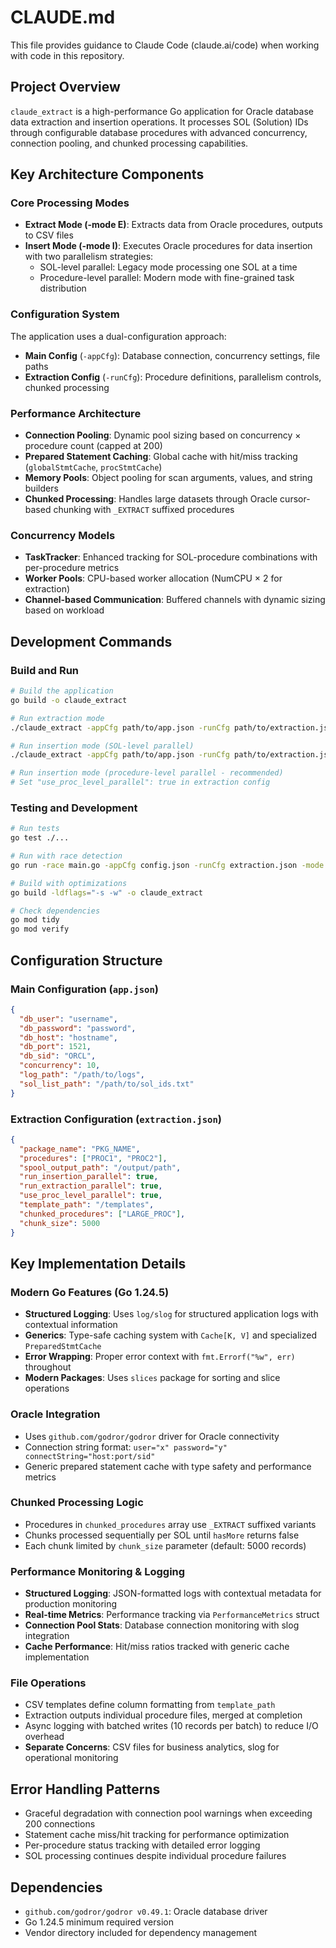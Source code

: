 # CLAUDE.md

This file provides guidance to Claude Code (claude.ai/code) when working with code in this repository.

## Project Overview

`claude_extract` is a high-performance Go application for Oracle database data extraction and insertion operations. It processes SOL (Solution) IDs through configurable database procedures with advanced concurrency, connection pooling, and chunked processing capabilities.

## Key Architecture Components

### Core Processing Modes
- **Extract Mode (-mode E)**: Extracts data from Oracle procedures, outputs to CSV files
- **Insert Mode (-mode I)**: Executes Oracle procedures for data insertion with two parallelism strategies:
  - SOL-level parallel: Legacy mode processing one SOL at a time
  - Procedure-level parallel: Modern mode with fine-grained task distribution

### Configuration System
The application uses a dual-configuration approach:
- **Main Config** (`-appCfg`): Database connection, concurrency settings, file paths
- **Extraction Config** (`-runCfg`): Procedure definitions, parallelism controls, chunked processing

### Performance Architecture
- **Connection Pooling**: Dynamic pool sizing based on concurrency × procedure count (capped at 200)
- **Prepared Statement Caching**: Global cache with hit/miss tracking (`globalStmtCache`, `procStmtCache`)
- **Memory Pools**: Object pooling for scan arguments, values, and string builders
- **Chunked Processing**: Handles large datasets through Oracle cursor-based chunking with `_EXTRACT` suffixed procedures

### Concurrency Models
- **TaskTracker**: Enhanced tracking for SOL-procedure combinations with per-procedure metrics
- **Worker Pools**: CPU-based worker allocation (NumCPU × 2 for extraction)
- **Channel-based Communication**: Buffered channels with dynamic sizing based on workload

## Development Commands

### Build and Run
```bash
# Build the application
go build -o claude_extract

# Run extraction mode
./claude_extract -appCfg path/to/app.json -runCfg path/to/extraction.json -mode E

# Run insertion mode (SOL-level parallel)
./claude_extract -appCfg path/to/app.json -runCfg path/to/extraction.json -mode I

# Run insertion mode (procedure-level parallel - recommended)
# Set "use_proc_level_parallel": true in extraction config
```

### Testing and Development
```bash
# Run tests
go test ./...

# Run with race detection
go run -race main.go -appCfg config.json -runCfg extraction.json -mode E

# Build with optimizations
go build -ldflags="-s -w" -o claude_extract

# Check dependencies
go mod tidy
go mod verify
```

## Configuration Structure

### Main Configuration (`app.json`)
```json
{
  "db_user": "username",
  "db_password": "password", 
  "db_host": "hostname",
  "db_port": 1521,
  "db_sid": "ORCL",
  "concurrency": 10,
  "log_path": "/path/to/logs",
  "sol_list_path": "/path/to/sol_ids.txt"
}
```

### Extraction Configuration (`extraction.json`)
```json
{
  "package_name": "PKG_NAME",
  "procedures": ["PROC1", "PROC2"],
  "spool_output_path": "/output/path",
  "run_insertion_parallel": true,
  "run_extraction_parallel": true,
  "use_proc_level_parallel": true,
  "template_path": "/templates",
  "chunked_procedures": ["LARGE_PROC"],
  "chunk_size": 5000
}
```

## Key Implementation Details

### Modern Go Features (Go 1.24.5)
- **Structured Logging**: Uses `log/slog` for structured application logs with contextual information
- **Generics**: Type-safe caching system with `Cache[K, V]` and specialized `PreparedStmtCache`
- **Error Wrapping**: Proper error context with `fmt.Errorf("%w", err)` throughout
- **Modern Packages**: Uses `slices` package for sorting and slice operations

### Oracle Integration
- Uses `github.com/godror/godror` driver for Oracle connectivity
- Connection string format: `user="x" password="y" connectString="host:port/sid"`
- Generic prepared statement cache with type safety and performance metrics

### Chunked Processing Logic
- Procedures in `chunked_procedures` array use `_EXTRACT` suffixed variants
- Chunks processed sequentially per SOL until `hasMore` returns false
- Each chunk limited by `chunk_size` parameter (default: 5000 records)

### Performance Monitoring & Logging
- **Structured Logging**: JSON-formatted logs with contextual metadata for production monitoring
- **Real-time Metrics**: Performance tracking via `PerformanceMetrics` struct
- **Connection Pool Stats**: Database connection monitoring with slog integration
- **Cache Performance**: Hit/miss ratios tracked with generic cache implementation

### File Operations
- CSV templates define column formatting from `template_path`
- Extraction outputs individual procedure files, merged at completion
- Async logging with batched writes (10 records per batch) to reduce I/O overhead
- **Separate Concerns**: CSV files for business analytics, slog for operational monitoring

## Error Handling Patterns

- Graceful degradation with connection pool warnings when exceeding 200 connections
- Statement cache miss/hit tracking for performance optimization
- Per-procedure status tracking with detailed error logging
- SOL processing continues despite individual procedure failures

## Dependencies

- `github.com/godror/godror v0.49.1`: Oracle database driver
- Go 1.24.5 minimum required version
- Vendor directory included for dependency management